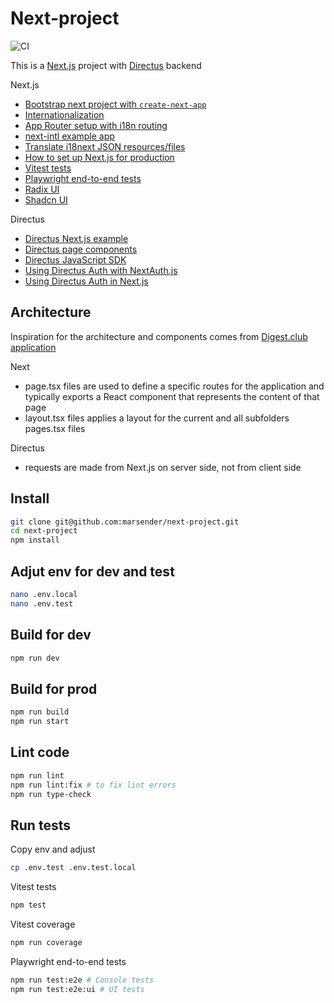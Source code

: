 # Next-project

![CI](https://github.com/marsender/next-project/workflows/CI/badge.svg)

This is a [Next.js](https://nextjs.org) project with [Directus](https://directus.io/) backend

Next.js

- [Bootstrap next project with `create-next-app`](https://nextjs.org/docs/app/api-reference/cli/create-next-app)
- [Internationalization](https://nextjs.org/docs/pages/building-your-application/routing/internationalization)
- [App Router setup with i18n routing](https://next-intl.dev/docs/getting-started/app-router/with-i18n-routing)
- [next-intl example app](https://github.com/amannn/next-intl/tree/main/examples/example-app-router)
- [Translate i18next JSON resources/files](https://translate.i18next.com/)
- [How to set up Next.js for production](https://janhesters.com/blog/how-to-set-up-nextjs-15-for-production-in-2025)
- [Vitest tests](https://vitest.dev/)
- [Playwright end-to-end tests](https://playwright.dev/)
- [Radix UI](https://www.radix-ui.com/primitives)
- [Shadcn UI](https://ui.shadcn.com/)

Directus

- [Directus Next.js example](https://github.com/directus-labs/examples/tree/main/nextjs)
- [Directus page components](https://docs.directus.io/guides/headless-cms/reusable-components.html)
- [Directus JavaScript SDK](https://docs.directus.io/guides/sdk/getting-started.html)
- [Using Directus Auth with NextAuth.js](https://docs.directus.io/blog/directus-auth-nextauth.html)
- [Using Directus Auth in Next.js](https://docs.directus.io/blog/implement-directus-auth-in-next-js-14.html)

## Architecture

Inspiration for the architecture and components comes from [Digest.club application](https://github.com/premieroctet/digestclub)

Next

- page.tsx files are used to define a specific routes for the application
  and typically exports a React component that represents the content of that page
- layout.tsx files applies a layout for the current and all subfolders pages.tsx files

Directus

- requests are made from Next.js on server side, not from client side

## Install

```bash
git clone git@github.com:marsender/next-project.git
cd next-project
npm install
```

## Adjut env for dev and test

```bash
nano .env.local
nano .env.test
```

## Build for dev

```bash
npm run dev
```

## Build for prod

```bash
npm run build
npm run start
```

## Lint code

```bash
npm run lint
npm run lint:fix # to fix lint errors
npm run type-check
```

## Run tests

Copy env and adjust

```bash
cp .env.test .env.test.local
```

Vitest tests

```bash
npm test
```

Vitest coverage

```bash
npm run coverage
```

Playwright end-to-end tests

```bash
npm run test:e2e # Console tests
npm run test:e2e:ui # UI tests
```
